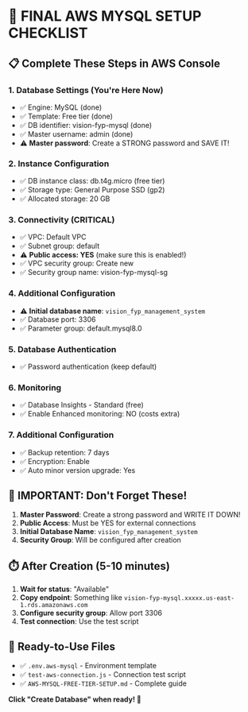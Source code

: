 # 🚨 FINAL AWS MYSQL SETUP CHECKLIST

## 📋 **Complete These Steps in AWS Console**

### **1. Database Settings (You're Here Now)**
- ✅ Engine: MySQL (done)
- ✅ Template: Free tier (done) 
- ✅ DB identifier: vision-fyp-mysql (done)
- ✅ Master username: admin (done)
- ⚠️ **Master password**: Create a STRONG password and SAVE IT!

### **2. Instance Configuration**
- ✅ DB instance class: db.t4g.micro (free tier)
- ✅ Storage type: General Purpose SSD (gp2)
- ✅ Allocated storage: 20 GB

### **3. Connectivity (CRITICAL)**
- ✅ VPC: Default VPC
- ✅ Subnet group: default
- ⚠️ **Public access: YES** (make sure this is enabled!)
- ✅ VPC security group: Create new
- ✅ Security group name: vision-fyp-mysql-sg

### **4. Additional Configuration**
- ⚠️ **Initial database name**: `vision_fyp_management_system`
- ✅ Database port: 3306
- ✅ Parameter group: default.mysql8.0

### **5. Database Authentication**
- ✅ Password authentication (keep default)

### **6. Monitoring**
- ✅ Database Insights - Standard (free)
- ✅ Enable Enhanced monitoring: NO (costs extra)

### **7. Additional Configuration**
- ✅ Backup retention: 7 days
- ✅ Encryption: Enable
- ✅ Auto minor version upgrade: Yes

## 🚨 **IMPORTANT: Don't Forget These!**

1. **Master Password**: Create a strong password and WRITE IT DOWN!
2. **Public Access**: Must be YES for external connections
3. **Initial Database Name**: `vision_fyp_management_system`
4. **Security Group**: Will be configured after creation

## ⏱️ **After Creation (5-10 minutes)**

1. **Wait for status**: "Available"
2. **Copy endpoint**: Something like `vision-fyp-mysql.xxxxx.us-east-1.rds.amazonaws.com`
3. **Configure security group**: Allow port 3306
4. **Test connection**: Use the test script

## 🔧 **Ready-to-Use Files**

- ✅ `.env.aws-mysql` - Environment template
- ✅ `test-aws-connection.js` - Connection test script
- ✅ `AWS-MYSQL-FREE-TIER-SETUP.md` - Complete guide

**Click "Create Database" when ready! 🚀**

